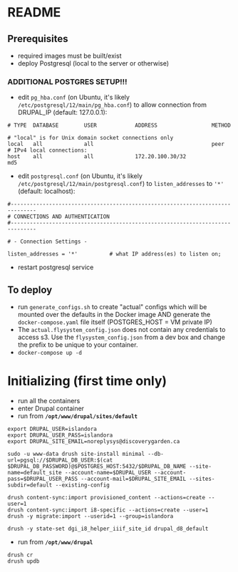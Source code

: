 # README

## Prerequisites
- required images must be built/exist
- deploy Postgresql (local to the server or otherwise)

### ADDITIONAL POSTGRES SETUP!!!
- edit `pg_hba.conf` (on Ubuntu, it's likely `/etc/postgresql/12/main/pg_hba.conf`) to allow connection from DRUPAL_IP (default: 127.0.0.1):
```
# TYPE  DATABASE        USER            ADDRESS                 METHOD

# "local" is for Unix domain socket connections only
local   all             all                                     peer
# IPv4 local connections:
host    all             all             172.20.100.30/32            md5
```

- edit `postgresql.conf` (on Ubuntu, it's likely `/etc/postgresql/12/main/postgresql.conf`) to `listen_addresses` to `'*'` (default: localhost):
```
#------------------------------------------------------------------------------
# CONNECTIONS AND AUTHENTICATION
#------------------------------------------------------------------------------

# - Connection Settings -

listen_addresses = '*'          # what IP address(es) to listen on;
```

- restart postgresql service


## To deploy 
- run `generate_configs.sh` to create "actual" configs which will be mounted over the defaults in the Docker image AND generate the `docker-compose.yaml` file itself (POSTGRES_HOST = VM private IP)
- The `actual.flysystem_config.json` does not contain any credentials to access s3. Use the `flysystem_config.json` from a dev box and change the prefix to be unique to your container.
- `docker-compose up -d`

# Initializing (first time only)
- run all the containers
- enter Drupal container
- run from **`/opt/www/drupal/sites/default`**
```
export DRUPAL_USER=islandora
export DRUPAL_USER_PASS=islandora
export DRUPAL_SITE_EMAIL=noreplysys@discoverygarden.ca

sudo -u www-data drush site-install minimal --db-url=pgsql://$DRUPAL_DB_USER:$(cat $DRUPAL_DB_PASSWORD)@$POSTGRES_HOST:5432/$DRUPAL_DB_NAME --site-name=default_site --account-name=$DRUPAL_USER --account-pass=$DRUPAL_USER_PASS --account-mail=$DRUPAL_SITE_EMAIL --sites-subdir=default --existing-config

drush content-sync:import provisioned_content --actions=create --user=1
drush content-sync:import i8-specific --actions=create --user=1
drush -y migrate:import --userid=1 --group=islandora

drush -y state-set dgi_i8_helper_iiif_site_id drupal_d8_default
```

- run from **`/opt/www/drupal`**
```
drush cr
drush updb
```
